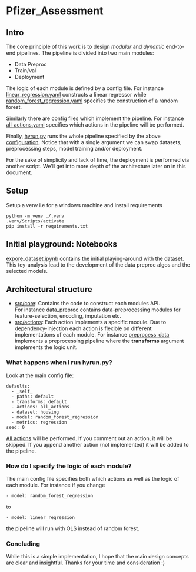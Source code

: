 # Pfizer_Assessment

## Intro
The core principle of this work is to design *modular* and *dynamic* end-to-end pipelines. The pipeline is divided into two main modules:
- Data Preproc
- Train/val
- Deployment

The logic of each module is defined by a config file. For instance [linear_regression.yaml](configs/model/linear_regression.yaml) constructs a linear regressor while [random_forest_regression.yaml](configs/model/random_forest_regression.yaml) specifies the construction of a random forest. 

Similarly there are config files which implement the pipeline. For instance [all_actions.yaml](configs/actions/all_actions.yaml) specifies which actions in the pipeline will be performed.

Finally, [hyrun.py](src/hyrun.py) runs the whole pipeline specified by the above [configuration](configs/config.yaml). Notice that with a single argument we can swap datasets, preprocessing steps, model training and/or deployment.

For the sake of simplicity and lack of time, the deployment is performed via another script. We'll get into more depth of the architecture later on in this document.

## Setup
Setup a venv i.e for a windows machine and install requirements
```
python -m venv ./.venv
.venv/Scripts/activate
pip install -r requirements.txt
```

## Initial playground: Notebooks
[expore_dataset.ipynb](\notebooks/explore_dataset.ipynb) contains the initial playing-around with the dataset. This toy-analysis lead to the development of the data preproc algos and the selected models.

## Architectural structure
- [src/core](src/core): Contains the code to construct each modules API. <br> For instance [data_preproc](src/core/data_preproc) contains data-preprocessing modules for feature-selection, encoding, imputation etc. 
- [src/actions](src/actions): Each action implements a specific module. Due to dependency-injection each action is flexible on different implementations of each module. For instance [preprocess_data](src/actions/preprocess_data.py) implements a preprocessing pipeline where the **transforms** argument implements the logic unit.


### What happens when i run hyrun.py?
Look at the main config file:
```
defaults:
  - _self_
  - paths: default
  - transforms: default
  - actions: all_actions
  - dataset: housing
  - model: random_forest_regression 
  - metrics: regression
seed: 0
```
[All actions](configs/actions/all_actions.yaml)  will be performed. If you comment out an action, it will be skipped. If you append another action (not implemented) it will be added to the pipeline.

### How do I specify the logic of each module?
The main config file specifies both which actions as well as the logic of each module. For instance if you change 


```
- model: random_forest_regression
```
to 
```
- model: linear_regression
```
the pipeline will run with OLS instead of random forest.

### Concluding
While this is a simple implementation, I hope that the main design concepts are clear and insightful. Thanks for your time and consideration :)